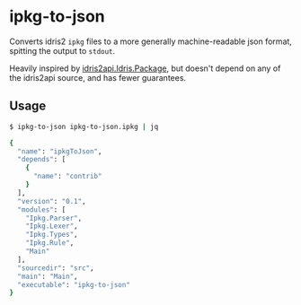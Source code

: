 # ipkg-to-json

Converts idris2 `ipkg` files to a more generally machine-readable json format, spitting the output to `stdout`.

Heavily inspired by [idris2api.Idris.Package](https://github.com/idris-lang/Idris2/tree/main/src/Idris/Package.idr),
but doesn't depend on any of the idris2api source, and has fewer guarantees.

## Usage

```bash
$ ipkg-to-json ipkg-to-json.ipkg | jq

{
  "name": "ipkgToJson",
  "depends": [
    {
      "name": "contrib"
    }
  ],
  "version": "0.1",
  "modules": [
    "Ipkg.Parser",
    "Ipkg.Lexer",
    "Ipkg.Types",
    "Ipkg.Rule",
    "Main"
  ],
  "sourcedir": "src",
  "main": "Main",
  "executable": "ipkg-to-json"
}
```
